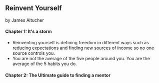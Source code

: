 
## Reinvent Yourself

by James Altucher

#### Chapter 1: It's a storm

* Reinventing yourself is defining freedom in different ways such as reducing expectations and finding new sources of income so no one source controls you.
* You are not the average of the five people around you. You are the average of the 5 habits you do.

#### Chapter 2: The Ultimate guide to finding a mentor
